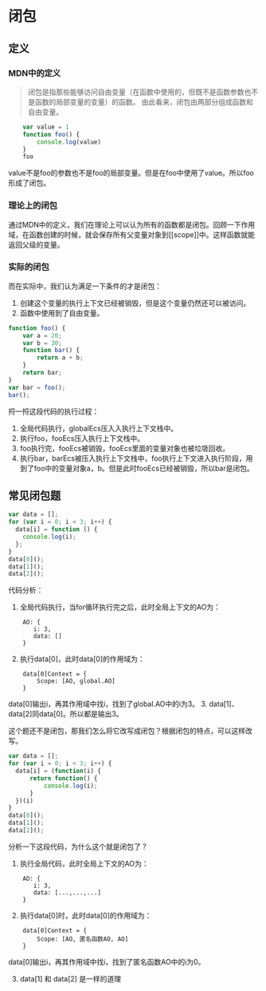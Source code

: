 # 闭包

## 定义
### MDN中的定义
> 闭包是指那些能够访问自由变量（在函数中使用的，但既不是函数参数也不是函数的局部变量的变量）的函数。
由此看来，闭包由两部分组成函数和自由变量。
```javascript
    var value = 1
    function foo() {
        console.log(value)
    }
    foo
```
value不是foo的参数也不是foo的局部变量。但是在foo中使用了value。所以foo形成了闭包。

### 理论上的闭包
通过MDN中的定义，我们在理论上可以认为所有的函数都是闭包。回顾一下作用域，在函数创建的时候，就会保存所有父变量对象到[[scope]]中。这样函数就能返回父级的变量。
### 实际的闭包
而在实际中，我们认为满足一下条件的才是闭包：
1. 创建这个变量的执行上下文已经被销毁，但是这个变量仍然还可以被访问。
2. 函数中使用到了自由变量。
```javascript
function foo() {
    var a = 20;
    var b = 30;
    function bar() {
        return a + b;
    }
    return bar;
}
var bar = foo();
bar();
```
捋一捋这段代码的执行过程：
1. 全局代码执行，globalEcs压入入执行上下文栈中。
2. 执行foo，fooEcs压入执行上下文栈中。
3. foo执行完，fooEcs被销毁，fooEcs里面的变量对象也被垃圾回收。
4. 执行bar，barEcs被压入执行上下文栈中，foo执行上下文进入执行阶段，用到了foo中的变量对象a，b。但是此时fooEcs已经被销毁，所以bar是闭包。

## 常见闭包题
```javascript
var data = [];
for (var i = 0; i < 3; i++) {
  data[i] = function () {
    console.log(i);
  };
}
data[0]();
data[1]();
data[2]();
```
代码分析：
1. 全局代码执行，当for循环执行完之后，此时全局上下文的AO为：
```
    AO: {
       i: 3,
       data: [] 
    }
```
2. 执行data[0]，此时data[0]的作用域为：
```
    data[0]Context = {
        Scope: [AO, global.AO]
    }
```
data[0]输出i，再其作用域中找i，找到了global.AO中的i为3。
3. data[1]、data[2]同data[0]。所以都是输出3。

这个题还不是闭包，那我们怎么将它改写成闭包？根据闭包的特点，可以这样改写。
```javascript
var data = [];
for (var i = 0; i < 3; i++) {
  data[i] = (function(i) {
      return function() {
          console.log(i);
      }
  })(i)
}
data[0]();
data[1]();
data[2]();
```
分析一下这段代码，为什么这个就是闭包了？
1. 执行全局代码，此时全局上下文的AO为：
```
    AO: {
       i: 3,
       data: [...,...,...] 
    }
```
2. 执行data[0]时，此时data[0]的作用域为：
```
    data[0]Context = {
        Scope: [AO, 匿名函数AO, AO]
    }
```
data[0]输出i，再其作用域中找i，找到了匿名函数AO中的i为0。

3. data[1] 和 data[2] 是一样的道理



